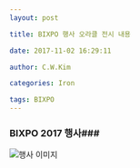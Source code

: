 ```yaml
---
layout: post

title: BIXPO 행사 오라클 전시 내용

date: 2017-11-02 16:29:11

author: C.W.Kim

categories: Iron

tags: BIXPO
---
```


### BIXPO 2017 행사###

![행사 이미지](https://ironhub.github.io/assets/pictures/20171101.jpg) 

